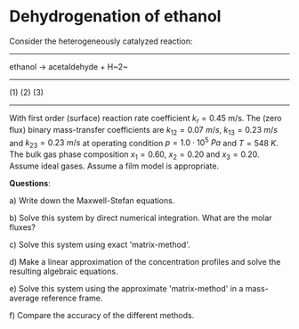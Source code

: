 # Dehydrogenation of ethanol

Consider the heterogeneously catalyzed reaction:

  -------------------------------------------------------------------------
  ethanol            →      acetaldehyde                      \+ H~2~
  ------------------ ------ --------------------------------- -------------
  \(1\)                     \(2\)                             \(3\)

  -------------------------------------------------------------------------

With first order (surface) reaction rate coefficient $k_{r} = 0.45$ m/s.
The (zero flux) binary mass-transfer coefficients are
$k_{12} = 0.07\ m/s$, $k_{13} = 0.23\ m/s$ and $k_{23} = 0.23\ m/s$ at
operating condition $p = 1.0 \cdot 10^{5}\ Pa$ and $T = 548\ K$. The
bulk gas phase composition $x_{1} = 0.60$,
$x_{2} = 0.20$ and $x_{3} = 0.20$. Assume ideal gases. Assume a film
model is appropriate.

**Questions**:

a)  Write down the Maxwell-Stefan equations.

b)  Solve this system by direct numerical integration. What are the
    molar fluxes?

c)  Solve this system using exact 'matrix-method'.

d)  Make a linear approximation of the concentration profiles and solve
    the resulting algebraic equations.

e)  Solve this system using the approximate 'matrix-method' in a
    mass-average reference frame.

f)  Compare the accuracy of the different methods.
